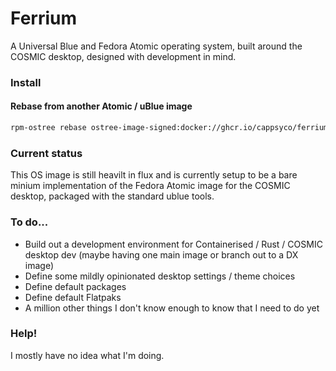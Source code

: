 # Ferrium 
A Universal Blue and Fedora Atomic operating system, built around the COSMIC desktop, designed with development in mind.

### Install
#### Rebase from another Atomic / uBlue image
```sh
rpm-ostree rebase ostree-image-signed:docker://ghcr.io/cappsyco/ferrium:latest
```

### Current status
This OS image is still heavilt in flux and is currently setup to be a bare minium implementation of the Fedora Atomic image for the COSMIC desktop, packaged with the standard ublue tools.

### To do...
* Build out a development environment for Containerised / Rust / COSMIC desktop dev (maybe having one main image or branch out to a DX image)
* Define some mildly opinionated desktop settings / theme choices
* Define default packages
* Define default Flatpaks
* A million other things I don't know enough to know that I need to do yet

### Help!
I mostly have no idea what I'm doing.
